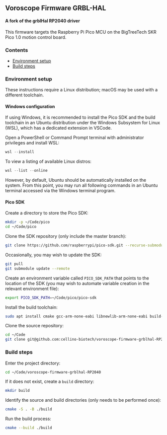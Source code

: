 ## Voroscope Firmware GRBL-HAL

#### A fork of the grblHal RP2040 driver

This firmware targets the Raspberry Pi Pico MCU on the BigTreeTech SKR Pico 1.0 motion control board.

### Contents

- [Environment setup](#environment-setup)
- [Build steps](#build-steps)

### Environment setup

These instructions require a Linux distribution; macOS may be used with a different toolchain.

#### Windows configuration

If using Windows, it is recommended to install the Pico SDK and the build toolchain in an Ubuntu distribution under the Windows Subsystem for Linux (WSL), which has a dedicated extension in VSCode.

Open a PowerShell or Command Prompt terminal with administrator privileges and install WSL:

```ps1
wsl --install
```

To view a listing of available Linux distros:

```ps1
wsl --list --online
```

However, by default, Ubuntu should be automatically installed on the system. From this point, you may run all following commands in an Ubuntu terminal accessed via the Windows terminal program.

#### Pico SDK

Create a directory to store the Pico SDK:

```zsh
mkdir -p ~/Code/pico
cd ~/Code/pico
```

Clone the SDK repository (only include the master branch):

```zsh
git clone https://github.com/raspberrypi/pico-sdk.git --recurse-submodules --branch master
```

Occasionally, you may wish to update the SDK:

```zsh
git pull
git submodule update --remote
```

Create an environment variable called `PICO_SDK_PATH` that points to the location of the SDK (you may wish to automate variable creation in the relevant environment file):

```zsh
export PICO_SDK_PATH=~/Code/pico/pico-sdk
```

Install the build toolchain:

```zsh
sudo apt install cmake gcc-arm-none-eabi libnewlib-arm-none-eabi build-essential
```

Clone the source repository:

```zsh
cd ~/Code
git clone git@github.com:cellino-biotech/voroscope-firmware-grblhal-RP2040.git --recurse-submodules
```

### Build steps

Enter the project directory:

```zsh
cd ~/Code/voroscope-firmware-grblhal-RP2040
```

If it does not exist, create a `build` directory:

```zsh
mkdir build
```

Identify the source and build directories (only needs to be performed once):

```zsh
cmake -S . -B ./build
```

Run the build process:

```zsh
cmake --build ./build
```
